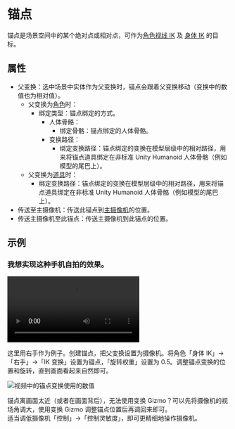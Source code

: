 # 锚点

锚点是场景空间中的某个绝对点或相对点，可作为[角色视线 IK](https://tiger-tang.gitbook.io/warudo/assets/character#shi-xian-ik) 及 [身体 IK](https://tiger-tang.gitbook.io/warudo/assets/character#shen-ti-ik) 的目标。

## 属性

* 父变换：选中场景中实体作为父变换时，锚点会跟着父变换移动（变换中的数值也为相对值）。
  * 父变换为[角色](character/)时：
    * 绑定类型：锚点绑定的方式。
      * 人体骨骼：
        * 绑定骨骼：锚点绑定的人体骨骼。
      * 变换路径：
        * 绑定变换路径：锚点绑定的变换在模型层级中的相对路径，用来将锚点道具绑定在非标准 Unity Humanoid 人体骨骼（例如模型的尾巴上）。
  * 父变换为[道具](prop.md)时：
    * 绑定变换路径：锚点绑定的变换在模型层级中的相对路径，用来将锚点道具绑定在非标准 Unity Humanoid 人体骨骼（例如模型的尾巴上）。
* 传送至主摄像机：传送此锚点到[主摄像机](camera.md#duo-she-xiang-ji)的位置。
* 传送主摄像机至此锚点：传送主摄像机到此锚点的位置。

## 示例

### 我想实现这种手机自拍的效果。

<div className="video-box"><video controls src="https://user-images.githubusercontent.com/3406505/181163859-793e78de-3dda-4551-85f4-de6c866451ea.mp4" /></div>

这里用右手作为例子。创建锚点，把父变换设置为摄像机。将角色「身体 IK」->「右手」->「IK 变换」设置为锚点，「旋转权重」设置为 0.5。调整锚点变换的位置和旋转，直到画面看起来自然即可。

![视频中的锚点变换使用的数值](https://user-images.githubusercontent.com/3406505/181164261-8ce9dbc6-f0c2-4b3f-aecf-b0e6a42c3aea.png)

<div className="hint hint-info">
锚点离画面太近（或者在画面背后），无法使用变换 Gizmo？可以先将摄像机的视场角调大，使用变换 Gizmo 调整锚点位置后再调回来即可。
</div>

<div className="hint hint-info">
适当调低摄像机「控制」->「控制灵敏度」，即可更精细地操作摄像机。
</div>
